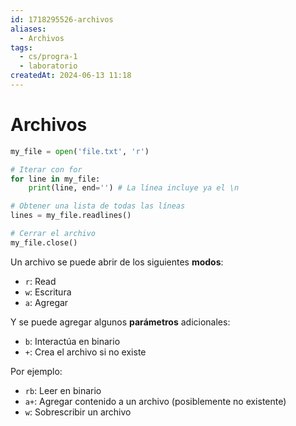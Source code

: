```yaml
---
id: 1718295526-archivos
aliases:
  - Archivos
tags:
  - cs/progra-1
  - laboratorio
createdAt: 2024-06-13 11:18
---
```


# Archivos

```python
my_file = open('file.txt', 'r')

# Iterar con for
for line in my_file:
	print(line, end='') # La línea incluye ya el \n

# Obtener una lista de todas las líneas
lines = my_file.readlines()

# Cerrar el archivo
my_file.close()
```

Un archivo se puede abrir de los siguientes **modos**:

- `r`: Read
- `w`: Escritura
- `a`: Agregar

Y se puede agregar algunos **parámetros** adicionales:

- `b`: Interactúa en binario
- `+`: Crea el archivo si no existe

Por ejemplo:

- `rb`: Leer en binario
- `a+`: Agregar contenido a un archivo (posiblemente no existente)
- `w`: Sobrescribir un archivo
